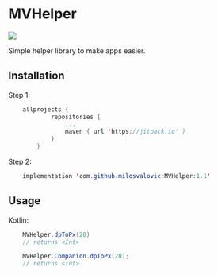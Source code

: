 
# MVHelper
[![](https://jitpack.io/v/milosvalovic/MVHelper.svg)](https://jitpack.io/#milosvalovic/MVHelper)

Simple helper library to make apps easier.

## Installation

Step 1:
```java
    allprojects {
    		repositories {
    			...
    			maven { url 'https://jitpack.io' }
    		}
    	}
```

Step 2:
```java
    implementation 'com.github.milosvalovic:MVHelper:1.1'
```

## Usage

Kotlin:
```java
    MVHelper.dpToPx(20)
    // returns <Int>
```

```java
    MVHelper.Companion.dpToPx(20);
    // returns <int>
```